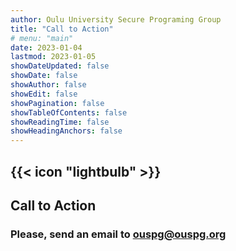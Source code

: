 ```yaml
---
author: Oulu University Secure Programing Group
title: "Call to Action"
# menu: "main"
date: 2023-01-04
lastmod: 2023-01-05
showDateUpdated: false
showDate: false
showAuthor: false
showEdit: false
showPagination: false
showTableOfContents: false
showReadingTime: false
showHeadingAnchors: false
---
```


## {{< icon "lightbulb" >}}

## Call to Action

### **Please, send an email to ouspg@ouspg.org**